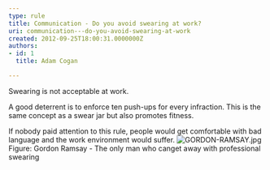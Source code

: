 ```yaml
---
type: rule
title: Communication - Do you avoid swearing at work?
uri: communication---do-you-avoid-swearing-at-work
created: 2012-09-25T18:00:31.0000000Z
authors:
- id: 1
  title: Adam Cogan

---
```


 
Swearing is not acceptable at work.

A good deterrent is to enforce ten push-ups for every infraction. This is the same concept as a swear jar but also promotes fitness. ​

If nobody paid attention to this rule, people would get comfortable with                     bad language and the work environment would suffer.
 ​![GORDON-RAMSAY.jpg](/Management/Rules-to-Better-Software-Consultants-Working-in-a-Team/PublishingImages/GORDON-RAMSAY.jpg)Figure: Gordon Ramsay - The only man who​ can ​​​​get away with professional swearing
